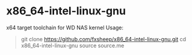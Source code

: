 # x86_64-intel-linux-gnu
x64 target toolchain for WD NAS kernel
Usage:
>git clone https://github.com/fxsheep/x86_64-intel-linux-gnu.git
>cd x86_64-intel-linux-gnu
>source source.me

